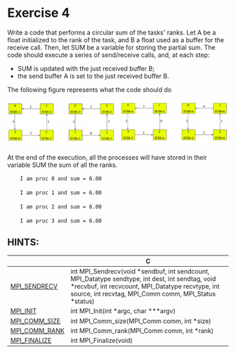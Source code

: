 # Exercise 4

Write a code that performs a circular sum of the tasks' ranks. Let A be a float initialized to the rank of the task, and B a float used as a buffer for the receive call. Then, let SUM be a variable for storing the partial sum. The code should execute a series of send/receive calls, and, at each step:

- SUM is updated with the just received buffer B;
- the send buffer A is set to the just received buffer B.  

The following figure represents what the code should do 

![alt text](../images/circular.png)

At the end of the execution, all the processes will have stored in their variable SUM the sum of all the ranks.

```     
    I am proc 0 and sum = 6.00 

    I am proc 1 and sum = 6.00 

    I am proc 2 and sum = 6.00 

    I am proc 3 and sum = 6.00
```

## HINTS:

|    | **C** |
|----|-------|
| [MPI_SENDRECV](https://www.open-mpi.org/doc/v3.1/man3/MPI_Sendrecv.3.php) | int MPI_Sendrecv(void *sendbuf, int sendcount, MPI_Datatype sendtype, int dest, int sendtag, void *recvbuf, int recvcount, MPI_Datatype recvtype, int source, int recvtag, MPI_Comm comm, MPI_Status *status) |
| [MPI_INIT](https://www.open-mpi.org/doc/v3.1/man3/MPI_Init.3.php) | int MPI_Init(int \*argc, char \***argv) |
| [MPI_COMM_SIZE](https://www.open-mpi.org/doc/v3.1/man3/MPI_Comm_size.3.php) | int MPI_Comm_size(MPI_Comm comm, int \*size) |
| [MPI_COMM_RANK](https://www.open-mpi.org/doc/v3.1/man3/MPI_Comm_rank.3.php) | int MPI_Comm_rank(MPI_Comm comm, int \*rank) |
| [MPI_FINALIZE](https://www.open-mpi.org/doc/v3.1/man3/MPI_Finalize.3.php) | int MPI_Finalize(void) |
